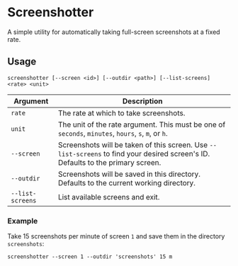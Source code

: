 # Screenshotter

A simple utility for automatically taking full-screen screenshots at a fixed rate.

## Usage

```
screenshotter [--screen <id>] [--outdir <path>] [--list-screens] <rate> <unit>
```

|Argument|Description|
|--------|-----------|
|`rate`|The rate at which to take screenshots.|
|`unit`|The unit of the rate argument. This must be one of `seconds`, `minutes`, `hours`, `s`, `m`, or `h`.|
|`--screen`|Screenshots will be taken of this screen. Use `--list-screens` to find your desired screen's ID. Defaults to the primary screen.|
|`--outdir`|Screenshots will be saved in this directory. Defaults to the current working directory.|
|`--list-screens`|List available screens and exit.|

### Example

Take 15 screenshots per minute of screen `1` and save them in the directory `screenshots`:

```
screenshotter --screen 1 --outdir 'screenshots' 15 m
```

